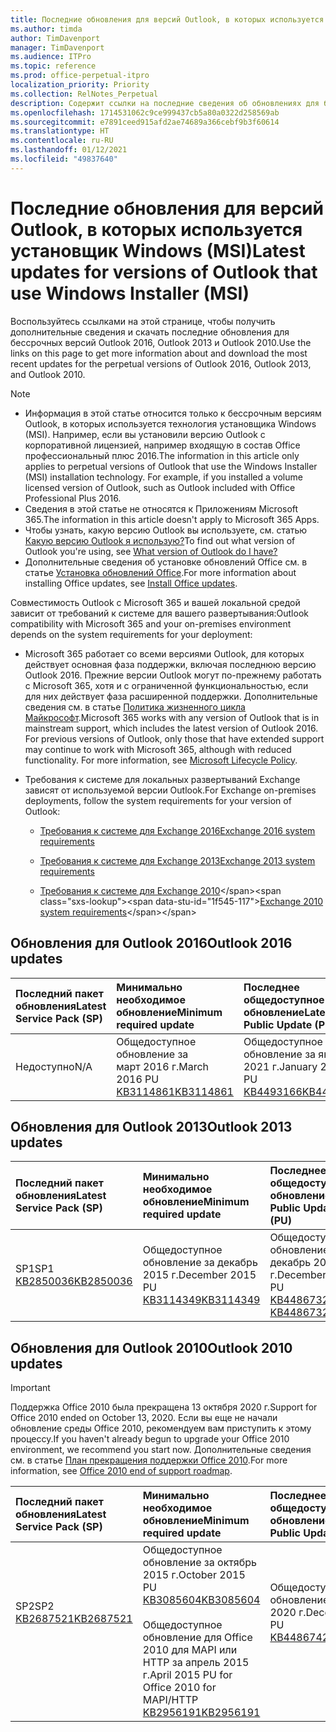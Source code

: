 ```yaml
---
title: Последние обновления для версий Outlook, в которых используется установщик Windows (MSI)
ms.author: timda
author: TimDavenport
manager: TimDavenport
ms.audience: ITPro
ms.topic: reference
ms.prod: office-perpetual-itpro
localization_priority: Priority
ms.collection: RelNotes_Perpetual
description: Содержит ссылки на последние сведения об обновлениях для бессрочных версий Outlook 2016, Outlook 2013 и Outlook 2010 для ИТ-специалистов
ms.openlocfilehash: 1714531062c9ce999437cb5a80a0322d258569ab
ms.sourcegitcommit: e7891ceed915afd2ae74689a366cebf9b3f60614
ms.translationtype: HT
ms.contentlocale: ru-RU
ms.lasthandoff: 01/12/2021
ms.locfileid: "49837640"
---
```

# <a name="latest-updates-for-versions-of-outlook-that-use-windows-installer-msi"></a><span data-ttu-id="1f545-103">Последние обновления для версий Outlook, в которых используется установщик Windows (MSI)</span><span class="sxs-lookup"><span data-stu-id="1f545-103">Latest updates for versions of Outlook that use Windows Installer (MSI)</span></span>

<span data-ttu-id="1f545-104">Воспользуйтесь ссылками на этой странице, чтобы получить дополнительные сведения и скачать последние обновления для бессрочных версий Outlook 2016, Outlook 2013 и Outlook 2010.</span><span class="sxs-lookup"><span data-stu-id="1f545-104">Use the links on this page to get more information about and download the most recent updates for the perpetual versions of Outlook 2016, Outlook 2013, and Outlook 2010.</span></span>
  
> [!NOTE]
> - <span data-ttu-id="1f545-p101">Информация в этой статье относится только к бессрочным версиям Outlook, в которых используется технология установщика Windows (MSI). Например, если вы установили версию Outlook с корпоративной лицензией, например входящую в состав Office профессиональный плюс 2016.</span><span class="sxs-lookup"><span data-stu-id="1f545-p101">The information in this article only applies to perpetual versions of Outlook that use the Windows Installer (MSI) installation technology. For example, if you installed a volume licensed version of Outlook, such as Outlook included with Office Professional Plus 2016.</span></span>
> - <span data-ttu-id="1f545-107">Сведения в этой статье не относятся к Приложениям Microsoft 365.</span><span class="sxs-lookup"><span data-stu-id="1f545-107">The information in this article doesn't apply to Microsoft 365 Apps.</span></span>
> - <span data-ttu-id="1f545-108">Чтобы узнать, какую версию Outlook вы используете, см. статью [Какую версию Outlook я использую?](https://support.office.com/article/b3a9568c-edb5-42b9-9825-d48d82b2257c)</span><span class="sxs-lookup"><span data-stu-id="1f545-108">To find out what version of Outlook you're using, see [What version of Outlook do I have?](https://support.office.com/article/b3a9568c-edb5-42b9-9825-d48d82b2257c)</span></span>
> - <span data-ttu-id="1f545-109">Дополнительные сведения об установке обновлений Office см. в статье [Установка обновлений Office](https://support.office.com/article/2ab296f3-7f03-43a2-8e50-46de917611c5).</span><span class="sxs-lookup"><span data-stu-id="1f545-109">For more information about installing Office updates, see [Install Office updates](https://support.office.com/article/2ab296f3-7f03-43a2-8e50-46de917611c5).</span></span> 
  
<span data-ttu-id="1f545-110">Совместимость Outlook с Microsoft 365 и вашей локальной средой зависит от требований к системе для вашего развертывания:</span><span class="sxs-lookup"><span data-stu-id="1f545-110">Outlook compatibility with Microsoft 365 and your on-premises environment depends on the system requirements for your deployment:</span></span>
  
- <span data-ttu-id="1f545-p102">Microsoft 365 работает со всеми версиями Outlook, для которых действует основная фаза поддержки, включая последнюю версию Outlook 2016. Прежние версии Outlook могут по-прежнему работать с Microsoft 365, хотя и с ограниченной функциональностью, если для них действует фаза расширенной поддержки. Дополнительные сведения см. в статье [Политика жизненного цикла Майкрософт](https://support.microsoft.com/lifecycle).</span><span class="sxs-lookup"><span data-stu-id="1f545-p102">Microsoft 365 works with any version of Outlook that is in mainstream support, which includes the latest version of Outlook 2016. For previous versions of Outlook, only those that have extended support may continue to work with Microsoft 365, although with reduced functionality. For more information, see [Microsoft Lifecycle Policy](https://support.microsoft.com/lifecycle).</span></span>
    
- <span data-ttu-id="1f545-114">Требования к системе для локальных развертываний Exchange зависят от используемой версии Outlook.</span><span class="sxs-lookup"><span data-stu-id="1f545-114">For Exchange on-premises deployments, follow the system requirements for your version of Outlook:</span></span>
    
  - [<span data-ttu-id="1f545-115">Требования к системе для Exchange 2016</span><span class="sxs-lookup"><span data-stu-id="1f545-115">Exchange 2016 system requirements</span></span>](https://docs.microsoft.com/Exchange/plan-and-deploy/system-requirements)
    
  - [<span data-ttu-id="1f545-116">Требования к системе для Exchange 2013</span><span class="sxs-lookup"><span data-stu-id="1f545-116">Exchange 2013 system requirements</span></span>](https://docs.microsoft.com/exchange/exchange-2013-system-requirements-exchange-2013-help)
    
  - <span data-ttu-id="1f545-117">[Требования к системе для Exchange 2010](https://docs.microsoft.com/previous-versions/office/exchange-server-2010/aa996719(v=exchg.141))</span><span class="sxs-lookup"><span data-stu-id="1f545-117">[Exchange 2010 system requirements](https://docs.microsoft.com/previous-versions/office/exchange-server-2010/aa996719(v=exchg.141))</span></span>

   
## <a name="outlook-2016-updates"></a><span data-ttu-id="1f545-118">Обновления для Outlook 2016</span><span class="sxs-lookup"><span data-stu-id="1f545-118">Outlook 2016 updates</span></span>

|<span data-ttu-id="1f545-119">**Последний пакет обновления**</span><span class="sxs-lookup"><span data-stu-id="1f545-119">**Latest Service Pack (SP)**</span></span>|<span data-ttu-id="1f545-120">**Минимально необходимое обновление**</span><span class="sxs-lookup"><span data-stu-id="1f545-120">**Minimum required update**</span></span>|<span data-ttu-id="1f545-121">**Последнее общедоступное обновление**</span><span class="sxs-lookup"><span data-stu-id="1f545-121">**Latest Public Update (PU)**</span></span>|
|:-----|:-----|:-----|
|<span data-ttu-id="1f545-122">Недоступно</span><span class="sxs-lookup"><span data-stu-id="1f545-122">N/A</span></span>  <br/> |<span data-ttu-id="1f545-123">Общедоступное обновление за март 2016 г.</span><span class="sxs-lookup"><span data-stu-id="1f545-123">March 2016 PU</span></span> <br/>[<span data-ttu-id="1f545-124">KB3114861</span><span class="sxs-lookup"><span data-stu-id="1f545-124">KB3114861</span></span>](https://support.microsoft.com/help/3114861) <br/> |<span data-ttu-id="1f545-125">Общедоступное обновление за январь 2021 г.</span><span class="sxs-lookup"><span data-stu-id="1f545-125">January 2021 PU</span></span> <br/>[<span data-ttu-id="1f545-126">KB4493166</span><span class="sxs-lookup"><span data-stu-id="1f545-126">KB4493166</span></span>](https://support.microsoft.com/help/4493166) 

## <a name="outlook-2013-updates"></a><span data-ttu-id="1f545-127">Обновления для Outlook 2013</span><span class="sxs-lookup"><span data-stu-id="1f545-127">Outlook 2013 updates</span></span>

|<span data-ttu-id="1f545-128">**Последний пакет обновления**</span><span class="sxs-lookup"><span data-stu-id="1f545-128">**Latest Service Pack (SP)**</span></span>|<span data-ttu-id="1f545-129">**Минимально необходимое обновление**</span><span class="sxs-lookup"><span data-stu-id="1f545-129">**Minimum required update**</span></span>|<span data-ttu-id="1f545-130">**Последнее общедоступное обновление**</span><span class="sxs-lookup"><span data-stu-id="1f545-130">**Latest Public Update (PU)**</span></span>|
|:-----|:-----|:-----|
|<span data-ttu-id="1f545-131">SP1</span><span class="sxs-lookup"><span data-stu-id="1f545-131">SP1</span></span>  <br/>[<span data-ttu-id="1f545-132">KB2850036</span><span class="sxs-lookup"><span data-stu-id="1f545-132">KB2850036</span></span>](https://go.microsoft.com/fwlink/p/?LinkId=512538) <br/> |<span data-ttu-id="1f545-133">Общедоступное обновление за декабрь 2015 г.</span><span class="sxs-lookup"><span data-stu-id="1f545-133">December 2015 PU</span></span> <br/>[<span data-ttu-id="1f545-134">KB3114349</span><span class="sxs-lookup"><span data-stu-id="1f545-134">KB3114349</span></span>](https://support.microsoft.com/kb/3114349) <br/> |<span data-ttu-id="1f545-135">Общедоступное обновление за декабрь 2020 г.</span><span class="sxs-lookup"><span data-stu-id="1f545-135">December 2020 PU</span></span> <br/>[<span data-ttu-id="1f545-136">KB4486732 </span><span class="sxs-lookup"><span data-stu-id="1f545-136">KB4486732 </span></span>](https://support.microsoft.com/help/4486732 )  |
   
## <a name="outlook-2010-updates"></a><span data-ttu-id="1f545-137">Обновления для Outlook 2010</span><span class="sxs-lookup"><span data-stu-id="1f545-137">Outlook 2010 updates</span></span>
> [!IMPORTANT]
> <span data-ttu-id="1f545-138">Поддержка Office 2010 была прекращена 13 октября 2020 г.</span><span class="sxs-lookup"><span data-stu-id="1f545-138">Support for Office 2010 ended on October 13, 2020.</span></span> <span data-ttu-id="1f545-139">Если вы еще не начали обновление среды Office 2010, рекомендуем вам приступить к этому процессу.</span><span class="sxs-lookup"><span data-stu-id="1f545-139">If you haven't already begun to upgrade your Office 2010 environment, we recommend you start now.</span></span> <span data-ttu-id="1f545-140">Дополнительные сведения см. в статье [План прекращения поддержки Office 2010](https://docs.microsoft.com/DeployOffice/office-2010-end-support-roadmap).</span><span class="sxs-lookup"><span data-stu-id="1f545-140">For more information, see [Office 2010 end of support roadmap](https://docs.microsoft.com/DeployOffice/office-2010-end-support-roadmap).</span></span>

|<span data-ttu-id="1f545-141">**Последний пакет обновления**</span><span class="sxs-lookup"><span data-stu-id="1f545-141">**Latest Service Pack (SP)**</span></span>|<span data-ttu-id="1f545-142">**Минимально необходимое обновление**</span><span class="sxs-lookup"><span data-stu-id="1f545-142">**Minimum required update**</span></span>|<span data-ttu-id="1f545-143">**Последнее общедоступное обновление**</span><span class="sxs-lookup"><span data-stu-id="1f545-143">**Latest Public Update (PU)**</span></span>|
|:-----|:-----|:-----|
|<span data-ttu-id="1f545-144">SP2</span><span class="sxs-lookup"><span data-stu-id="1f545-144">SP2</span></span> <br/>[<span data-ttu-id="1f545-145">KB2687521</span><span class="sxs-lookup"><span data-stu-id="1f545-145">KB2687521</span></span>](https://go.microsoft.com/fwlink/p/?LinkId=512542) <br><br><br><br/> |<span data-ttu-id="1f545-146">Общедоступное обновление за октябрь 2015 г.</span><span class="sxs-lookup"><span data-stu-id="1f545-146">October 2015 PU</span></span> <br/> [<span data-ttu-id="1f545-147">KB3085604</span><span class="sxs-lookup"><span data-stu-id="1f545-147">KB3085604</span></span>](https://support.microsoft.com/kb/3085604) <br/><br/>  <span data-ttu-id="1f545-148">Общедоступное обновление для Office 2010 для MAPI или HTTP за апрель 2015 г.</span><span class="sxs-lookup"><span data-stu-id="1f545-148">April 2015 PU for Office 2010 for MAPI/HTTP</span></span> <br/> [<span data-ttu-id="1f545-149">KB2956191</span><span class="sxs-lookup"><span data-stu-id="1f545-149">KB2956191</span></span>](https://support.microsoft.com/help/2956191/april-14-2015-update-for-office-2010-kb2956191) <br/> |<span data-ttu-id="1f545-150">Общедоступное обновление за декабрь 2020 г.</span><span class="sxs-lookup"><span data-stu-id="1f545-150">December 2020 PU</span></span> <br/>[<span data-ttu-id="1f545-151">KB4486742</span><span class="sxs-lookup"><span data-stu-id="1f545-151">KB4486742</span></span>](https://support.microsoft.com/help/4486742) <br><br><br><br/>|
   

